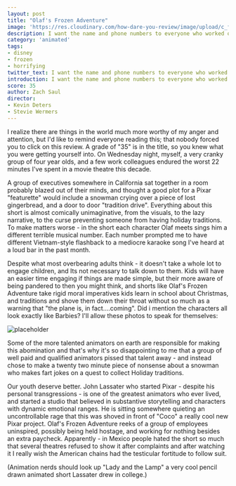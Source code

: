```yaml
---
layout: post
title: "Olaf's Frozen Adventure"
image: 'https://res.cloudinary.com/how-dare-you-review/image/upload/c_fill,h_399,w_760/v1528952421/1180w-600h_112017_olaf-frozen-adventure-q-and-a-780x440.jpg'
description: I want the name and phone numbers to everyone who worked on this movie so I can ask them if they've ever seen a cartoon, or better yet a child before.     
category: 'animated'
tags:
- disney
- frozen
- horrifying
twitter_text: I want the name and phone numbers to everyone who worked on this movie so I can ask them if they've ever seen a cartoon, or better yet a child before.
introduction: I want the name and phone numbers to everyone who worked on this movie so I can ask them if they've ever seen a cartoon, or better yet a child before.
score: 35
author: Zach Saul
director: 
- Kevin Deters
- Stevie Wermers
---
```


I realize there are things in the world much more worthy of my anger and attention, but I'd like to remind everyone reading this; that nobody forced you to click on this review. A grade of "35" is in the title, so you knew what you were getting yourself into. On Wednesday night, myself, a very cranky group of four year olds, and a few work colleagues endured the worst 22 minutes I've spent in a movie theatre this decade.

A group of executives somewhere in California sat together in a room probably blazed out of their minds, and thought a good plot for a Pixar "featurette" would include a snowman crying over a piece of lost gingerbread, and a door to door "tradition drive". Everything about this short is almost comically unimaginative, from the visuals, to the lazy narrative, to the curse preventing someone from having holiday traditions. To make matters worse - in the short each character Olaf meets sings him a different terrible musical number. Each number prompted me to have different Vietnam-style flashback to a mediocre karaoke song I've heard at a loud bar in the past month.

Despite what most overbearing adults think - it doesn't take a whole lot to engage children, and Its not necessary to talk down to them. Kids will have an easier time engaging if things are made simple, but their more aware of being pandered to then you might think, and shorts like Olaf's Frozen Adventure take rigid moral imperatives kids learn in school about Christmas, and traditions and shove them down their throat without so much as a warning that "the plane is, in fact....coming". Did i mention the characters all look exactly like Barbies? I'll allow these photos to speak for themselves:

![placeholder](https://res.cloudinary.com/how-dare-you-review/image/upload/v1528952083/hqdefault.jpg "Large example image")

Some of the more talented animators on earth are responsible for making this abomination and that's why it's so disappointing to me that a group of well paid and qualified animators pissed that talent away - and instead chose to make a twenty two minute piece of nonsense about a snowman who makes fart jokes on a quest to collect Holiday traditions.

Our youth deserve better. John Lassater who started Pixar - despite his personal transgressions - is one of the greatest animators who ever lived, and started a studio that believed in substantive storytelling and characters with dynamic emotional ranges. He is sitting somewhere quieting an uncontrollable rage that this was shoved in front of "Coco" a really cool new Pixar project. Olaf's Frozen Adventure reeks of a group of employees uninspired, possibly being held hostage, and working for nothing besides an extra paycheck. Apparently - in Mexico people hated the short so much that several theatres refused to show it after complaints and after watching it I really wish the American chains had the testicular fortitude to follow suit.

(Animation nerds should look up "Lady and the Lamp" a very cool pencil drawn animated short Lassater drew in college.)
